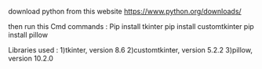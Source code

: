 download python from this website 
https://www.python.org/downloads/ 

then run this Cmd commands :
Pip install tkinter
pip install customtkinter
pip install pillow

Libraries used : 
1)tkinter, version 8.6
2)customtkinter, version 5.2.2
3)pillow, version 10.2.0 
